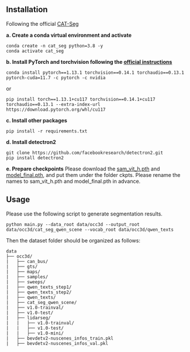 ## Installation
Following the official [CAT-Seg](https://github.com/KU-CVLAB/CAT-Seg)

**a. Create a conda virtual environment and activate**
```shell
conda create -n cat_seg python=3.8 -y
conda activate cat_seg
```

**b. Install PyTorch and torchvision following the [official instructions](https://pytorch.org/get-started/previous-versions/)**

```shell
conda install pytorch==1.13.1 torchvision==0.14.1 torchaudio==0.13.1 pytorch-cuda=11.7 -c pytorch -c nvidia
```
or
```shell
pip install torch==1.13.1+cu117 torchvision==0.14.1+cu117 torchaudio==0.13.1 --extra-index-url https://download.pytorch.org/whl/cu117
```
**c. Install other packages**
```shell
pip install -r requirements.txt
```

**d. Install detectron2**
```shell
git clone https://github.com/facebookresearch/detectron2.git
pip install detectron2
```

**e. Prepare checkpoints**
Please download the [sam_vit_h.pth](https://dl.fbaipublicfiles.com/segment_anything/sam_vit_h_4b8939.pth) and [model_final.pth](https://huggingface.co/hamacojr/CAT-Seg/blob/main/model_final_large.pth), and put them under the folder ckpts. Please rename the names to sam_vit_h.pth and model_final.pth in advance.

## Usage
Please use the following script to generate segmentation results.
```shell
python main.py --data_root data/occ3d --output_root data/occ3d/cat_seg_qwen_scene --vocab_root data/occ3d/qwen_texts
```

Then the dataset folder should be organized as follows:
```
data
├── occ3d/
|   ├── can_bus/
|   ├── gts/
|   ├── maps/
|   ├── samples/
|   ├── sweeps/
|   ├── qwen_texts_step1/
|   ├── qwen_texts_step2/
|   ├── qwen_texts/
|   ├── cat_seg_qwen_scene/
|   ├── v1.0-trainval/
|   ├── v1.0-test/
|   ├── lidarseg/
|   |   ├── v1.0-trainval/
|   |   ├── v1.0-test/
|   |   ├── v1.0-mini/
|   ├── bevdetv2-nuscenes_infos_train.pkl
|   ├── bevdetv2-nuscenes_infos_val.pkl
```